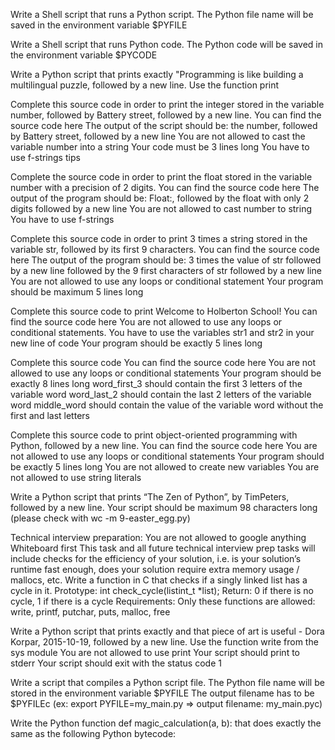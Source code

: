 Write a Shell script that runs a Python script.
The Python file name will be saved in the environment variable $PYFILE

Write a Shell script that runs Python code.
The Python code will be saved in the environment variable $PYCODE

Write a Python script that prints exactly "Programming is like building a multilingual puzzle, followed by a new line. Use the function print

Complete this source code in order to print the integer stored in the variable number, followed by Battery street, followed by a new line.
  You can find the source code here
  The output of the script should be:
   the number, followed by Battery street,
   followed by a new line
  You are not allowed to cast the variable number into a string
  Your code must be 3 lines long
  You have to use f-strings tips

Complete the source code in order to print the float stored in the variable number with a precision of 2 digits.
  You can find the source code here
  The output of the program should be:
   Float:, followed by the float with only 2 digits
   followed by a new line
  You are not allowed to cast number to string
  You have to use f-strings
  
Complete this source code in order to print 3 times a string stored in the variable str, followed by its first 9 characters.
  You can find the source code here
  The output of the program should be:
   3 times the value of str
   followed by a new line
   followed by the 9 first characters of str
   followed by a new line
  You are not allowed to use any loops or conditional statement
  Your program should be maximum 5 lines long
  
Complete this source code to print Welcome to Holberton School!
  You can find the source code here
  You are not allowed to use any loops or conditional statements.
  You have to use the variables str1 and str2 in your new line of code
  Your program should be exactly 5 lines long
  
Complete this source code
  You can find the source code here
  You are not allowed to use any loops or conditional statements
  Your program should be exactly 8 lines long
  word_first_3 should contain the first 3 letters of the variable word
  word_last_2 should contain the last 2 letters of the variable word
  middle_word should contain the value of the variable word without the first and last letters
  
Complete this source code to print object-oriented programming with Python, followed by a new line.
  You can find the source code here
  You are not allowed to use any loops or conditional statements
  Your program should be exactly 5 lines long
  You are not allowed to create new variables
  You are not allowed to use string literals
  
Write a Python script that prints “The Zen of Python”, by TimPeters, followed by a new line.
  Your script should be maximum 98 characters long (please check with wc -m 9-easter_egg.py)
  
Technical interview preparation:
  You are not allowed to google anything
  Whiteboard first
  This task and all future technical interview prep tasks will include checks for     the efficiency of your solution, i.e. is your solution’s runtime fast enough,       does your solution require extra memory usage / mallocs, etc.
Write a function in C that checks if a singly linked list has a cycle in it.
  Prototype: int check_cycle(listint_t *list);
  Return: 0 if there is no cycle, 1 if there is a cycle
Requirements:
  Only these functions are allowed: write, printf, putchar, puts, malloc, free
  
Write a Python script that prints exactly and that piece of art is useful - Dora Korpar, 2015-10-19, followed by a new line.
  Use the function write from the sys module
  You are not allowed to use print
  Your script should print to stderr
  Your script should exit with the status code 1
  
Write a script that compiles a Python script file.
The Python file name will be stored in the environment variable $PYFILE
The output filename has to be $PYFILEc (ex: export PYFILE=my_main.py => output filename: my_main.pyc)

Write the Python function def magic_calculation(a, b): that does exactly the same as the following Python bytecode:
